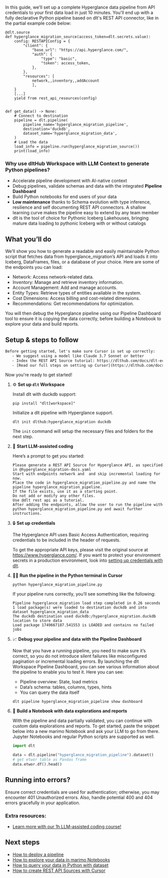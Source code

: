 In this guide, we'll set up a complete Hyperglance data pipeline from API credentials to your first data load in just 10 minutes. You'll end up with a fully declarative Python pipeline based on dlt's REST API connector, like in the partial example code below:

```python-outcome
@dlt.source
def hyperglance_migration_source(access_token=dlt.secrets.value):
    config: RESTAPIConfig = {
        "client": {
            "base_url": "https://api.hyperglance.com/",
            "auth": {
                "type": "basic",
                "token": access_token,
            },
        },
        "resources": [
            network,,inventory,,addAccount
            ],
    }
    [...]
    yield from rest_api_resources(config)


def get_data() -> None:
    # Connect to destination
    pipeline = dlt.pipeline(
        pipeline_name='hyperglance_migration_pipeline',
        destination='duckdb',
        dataset_name='hyperglance_migration_data', 
    )
    # Load the data
    load_info = pipeline.run(hyperglance_migration_source())
    print(load_info) 
```

### Why use dltHub Workspace with LLM Context to generate Python pipelines?

- Accelerate pipeline development with AI-native context
- Debug pipelines, validate schemas and data with the integrated **Pipeline Dashboard**
- Build Python notebooks for end users of your data
- **Low maintenance** thanks to Schema evolution with type inference, resilience and self documenting REST API connectors. A shallow learning curve makes the pipeline easy to extend by any team member
- dlt is the tool of choice for Pythonic Iceberg Lakehouses, bringing mature data loading to pythonic Iceberg with or without catalogs

## What you’ll do

We’ll show you how to generate a readable and easily maintainable Python script that fetches data from hyperglance_migration’s API and loads it into Iceberg, DataFrames, files, or a database of your choice. Here are some of the endpoints you can load:

- Network: Access network-related data.
- Inventory: Manage and retrieve inventory information.
- Account Management: Add and manage accounts.
- Entity Types: Retrieve types of entities available in the system.
- Cost Dimensions: Access billing and cost-related dimensions.
- Recommendations: Get recommendations for optimization.

You will then debug the Hyperglance pipeline using our Pipeline Dashboard tool to ensure it is copying the data correctly, before building a Notebook to explore your data and build reports.

## Setup & steps to follow

```default
Before getting started, let's make sure Cursor is set up correctly:
   - We suggest using a model like Claude 3.7 Sonnet or better
   - Index the REST API Source tutorial: https://dlthub.com/docs/dlt-ecosystem/verified-sources/rest_api/ and add it to context as **@dlt rest api**
   - [Read our full steps on setting up Cursor](https://dlthub.com/docs/dlt-ecosystem/llm-tooling/cursor-restapi#23-configuring-cursor-with-documentation)
```

Now you're ready to get started!

1. ⚙️ **Set up `dlt` Workspace**
    
    Install dlt with duckdb support:
    ```shell
    pip install "dlt[workspace]"
    ```

    Initialize a dlt pipeline with Hyperglance support.
    ```shell
    dlt init dlthub:hyperglance_migration duckdb
    ```

    The `init` command will setup the necessary files and folders for the next step.
    
2. 🤠 **Start LLM-assisted coding**
    
    Here’s a prompt to get you started:
    
    ```prompt
    Please generate a REST API Source for Hyperglance API, as specified in @hyperglance_migration-docs.yaml 
    Start with endpoints network and  and skip incremental loading for now. 
    Place the code in hyperglance_migration_pipeline.py and name the pipeline hyperglance_migration_pipeline. 
    If the file exists, use it as a starting point. 
    Do not add or modify any other files. 
    Use @dlt rest api as a tutorial. 
    After adding the endpoints, allow the user to run the pipeline with python hyperglance_migration_pipeline.py and await further instructions.
    ```

    
3. 🔒 **Set up credentials** 
    
    The Hyperglance API uses Basic Access Authentication, requiring credentials to be included in the header of requests.
    
    To get the appropriate API keys, please visit the original source at https://www.hyperglance.com/.
    If you want to protect your environment secrets in a production environment, look into [setting up credentials with dlt](https://dlthub.com/docs/walkthroughs/add_credentials).
    
4. 🏃‍♀️ **Run the pipeline in the Python terminal in Cursor**
    
    ```shell
    python hyperglance_migration_pipeline.py
    ```
    
    If your pipeline runs correctly, you’ll see something like the following:
    
    ```shell
    Pipeline hyperglance_migration load step completed in 0.26 seconds
    1 load package(s) were loaded to destination duckdb and into dataset hyperglance_migration_data
    The duckdb destination used duckdb:/hyperglance_migration.duckdb location to store data
    Load package 1749667187.541553 is LOADED and contains no failed jobs
    ```
    
5. 📈 **Debug your pipeline and data with the Pipeline Dashboard**

    Now that you have a running pipeline, you need to make sure it’s correct, so you do not introduce silent failures like misconfigured pagination or incremental loading errors. By launching the dlt Workspace Pipeline Dashboard, you can see various information about the pipeline to enable you to test it. Here you can see:
    - Pipeline overview: State, load metrics
    - Data’s schema: tables, columns, types, hints
    - You can query the data itself
    
    ```shell
    dlt pipeline hyperglance_migration_pipeline show dashboard
    ```
    
6. 🐍 **Build a Notebook with data explorations and reports**

    With the pipeline and data partially validated, you can continue with custom data explorations and reports. To get started, paste the snippet below into a new marimo Notebook and ask your LLM to go from there. Jupyter Notebooks and regular Python scripts are supported as well.

    
    ```python
    import dlt

   data = dlt.pipeline("hyperglance_migration_pipeline").dataset()
   # get etwor table as Pandas frame
   data.etwor.df().head()
    ```

## Running into errors?

Ensure correct credentials are used for authentication; otherwise, you may encounter 401 Unauthorized errors. Also, handle potential 400 and 404 errors gracefully in your application.

### Extra resources:

- [Learn more with our 1h LLM-assisted coding course!](https://www.youtube.com/watch?v=GGid70rnJuM)

## Next steps

- [How to deploy a pipeline](https://dlthub.com/docs/walkthroughs/deploy-a-pipeline)
- [How to explore your data in marimo Notebooks](https://dlthub.com/docs/general-usage/dataset-access/marimo)
- [How to query your data in Python with dataset](https://dlthub.com/docs/general-usage/dataset-access/dataset)
- [How to create REST API Sources with Cursor](https://dlthub.com/docs/dlt-ecosystem/llm-tooling/cursor-restapi)
